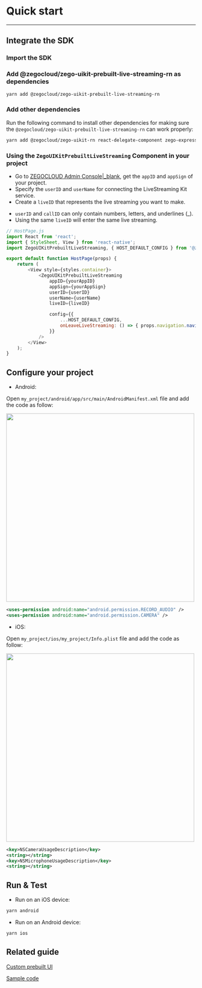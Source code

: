 # Quick start

- - -

## Integrate the SDK

### Import the SDK

### Add @zegocloud/zego-uikit-prebuilt-live-streaming-rn as dependencies

```bash
yarn add @zegocloud/zego-uikit-prebuilt-live-streaming-rn 
```

### Add other dependencies

Run the following command to install other dependencies for making sure the `@zegocloud/zego-uikit-prebuilt-live-streaming-rn` can work properly:

```bash
yarn add @zegocloud/zego-uikit-rn react-delegate-component zego-express-engine-reactnative
```

### Using the `ZegoUIKitPrebuiltLiveStreaming` Component in your project

- Go to [ZEGOCLOUD Admin Console\|_blank](https://console.zegocloud.com/), get the `appID` and `appSign` of your project.
- Specify the `userID` and `userName` for connecting the LiveStreaming Kit service. 
- Create a `liveID` that represents the live streaming you want to make. 

<div class="mk-hint">

- `userID` and `callID` can only contain numbers, letters, and underlines (_). 
- Using the same `liveID` will enter the same live streaming.
</div>



```js
// HostPage.js
import React from 'react';
import { StyleSheet, View } from 'react-native';
import ZegoUIKitPrebuiltLiveStreaming, { HOST_DEFAULT_CONFIG } from '@zegocloud/zego-uikit-prebuilt-live-streaming-rn'

export default function HostPage(props) {
    return (
        <View style={styles.container}>
            <ZegoUIKitPrebuiltLiveStreaming
                appID={yourAppID}
                appSign={yourAppSign}
                userID={userID}
                userName={userName}
                liveID={liveID}

                config={{
                    ...HOST_DEFAULT_CONFIG,
                    onLeaveLiveStreaming: () => { props.navigation.navigate('HomePage') }
                }}
            />
        </View>
    );
}
```


## Configure your project

- Android: 

Open `my_project/android/app/src/main/AndroidManifest.xml` file and add the code as follow:

<img src="/Pics/ZegoUIKit/RN/PrebuiltCall/android_config.gif" width=500/>

```xml
<uses-permission android:name="android.permission.RECORD_AUDIO" />
<uses-permission android:name="android.permission.CAMERA" />
```

- iOS:

Open `my_project/ios/my_project/Info.plist` file and add the code as follow:

<img src="/Pics/ZegoUIKit/RN/PrebuiltCall/ios_config.gif" width=500/>

```xml
<key>NSCameraUsageDescription</key>
<string></string>
<key>NSMicrophoneUsageDescription</key>
<string></string>
```

## Run & Test

- Run on an iOS device:
```bash
yarn android
```
- Run on an Android device:
```bash
yarn ios
```

## Related guide

[Custom prebuilt UI](https://docs.zegocloud.com/article/14879)

[Sample code](https://github.com/ZEGOCLOUD/zego_uikit_prebuilt_live_streaming_example_rn)

